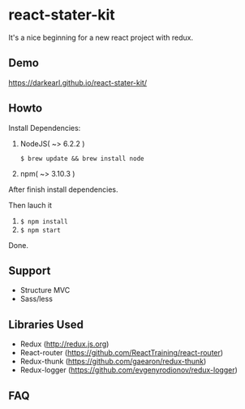 # react-stater-kit
It's a nice beginning for a new react project with redux.

## Demo
  https://darkearl.github.io/react-stater-kit/
## Howto

Install Dependencies:

1. NodeJS( ~> 6.2.2 )

   `$ brew update && brew install node`

2. npm( ~> 3.10.3 )

After finish install dependencies.

Then lauch it
1. `$ npm install`
2. `$ npm start`

Done.

## Support
  - Structure MVC
  - Sass/less

## Libraries Used
  - Redux (http://redux.js.org)
  - React-router (https://github.com/ReactTraining/react-router)
  - Redux-thunk (https://github.com/gaearon/redux-thunk)
  - Redux-logger (https://github.com/evgenyrodionov/redux-logger)
## FAQ